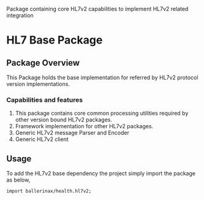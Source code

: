 Package containing core HL7v2 capabilities to implement HL7v2 related integration

# HL7 Base Package 

## Package Overview
This Package holds the base implementation for referred by HL7v2 protocol version implementations. 

### Capabilities and features
1. This package contains core common processing utilities required by other version bound HL7v2 packages.
2. Framework implementation for other HL7v2 packages. 
3. Generic HL7v2 message Parser and Encoder
4. Generic HL7v2 client

## Usage
To add the HL7v2 base dependency the project simply import the package as below,
```ballerina
import ballerinax/health.hl7v2;
```
